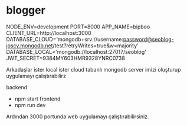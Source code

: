 # blogger

NODE_ENV=development
PORT=8000
APP_NAME=bipboo
CLIENT_URL=http://localhost:3000
DATABASE_CLOUD='mongodb+srv://username:password@seoblog-joscy.mongodb.net/test?retryWrites=true&w=majority'
DATABASE_LOCAL='mongodb://localhost:27017/seoblog'
JWT_SECRET=9384MY603HMR9328YNRC0738

Arkadaşlar ister local ister cloud tabanlı mongodb server imizi oluşturup  uygulamayı çalıştırabilirz

backend 
- npm start
frontend
- npm run dev

Ardından 3000 portunda web uygulamayı çalıştırabilirsiniz. 


